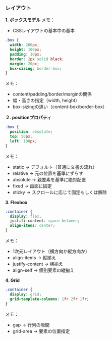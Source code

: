 ### レイアウト

**1. ボックスモデル**
メモ：
- CSSレイアウトの基本中の基本
  
```css
.box {
  width: 200px;
  height: 100px;
  padding: 10px;
  border: 2px solid black;
  margin: 20px;
  box-sizing: border-box;
}
```

メモ：
- content/padding/border/marginの関係
- 幅・高さの指定（width, height）
- box-sizingの違い（content-box/border-box）


**２. positionプロパティ**
```css
.box {
  position: absolute;
  top: 50px;
  left: 100px;
}
```

メモ：
- static → デフォルト（普通に文書の流れ）
- relative → 元の位置を基準にずらす
- absolute → 親要素を基準に絶対配置
- fixed → 画面に固定
- sticky → スクロールに応じて固定もしくは解除


**3. Flexbox**
```css
.container {
  display: flex;
  justifi-content: space-between;
  align-items: center;
}
```

メモ：
- 1次元レイアウト（横方向か縦方向か）
- align-items → 縦揃え
- justify-content → 横揃え
- align-self → 個別要素の縦揃え


**4. Grid**
```css
.container {
  display: grid;
  grid-template-columns: 1fr 2fr 1fr;
}
```
メモ：
- gap → 行列の隙間
- grid-area → 要素の位置指定